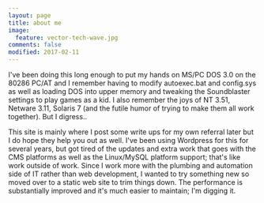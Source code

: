 ```yaml
---
layout: page
title: about me
image:
  feature: vector-tech-wave.jpg
comments: false
modified: 2017-02-11
---
```


I've been doing this long enough to put my hands on MS/PC DOS 3.0 on the 80286 PC/AT and I remember having to modify autoexec.bat and config.sys as well as loading DOS into upper memory and tweaking the Soundblaster settings to play games as a kid. I also remember the joys of NT 3.51, Netware 3.11, Solaris 7 (and the futile humor of trying to make them all work together). But I digress..

This site is mainly where I post some write ups for my own referral later but I do hope they help you out as well. I've been using Wordpress for this for several years, but got tired of the updates and extra work that goes with the CMS platforms as well as the Linux/MySQL platform support; that's like work outside of work. Since I work more with the plumbing and automation side of IT rather than web development, I wanted to try something new so moved over to a static web site to trim things down. The performance is substantially improved and it's much easier to maintain; I'm digging it.
